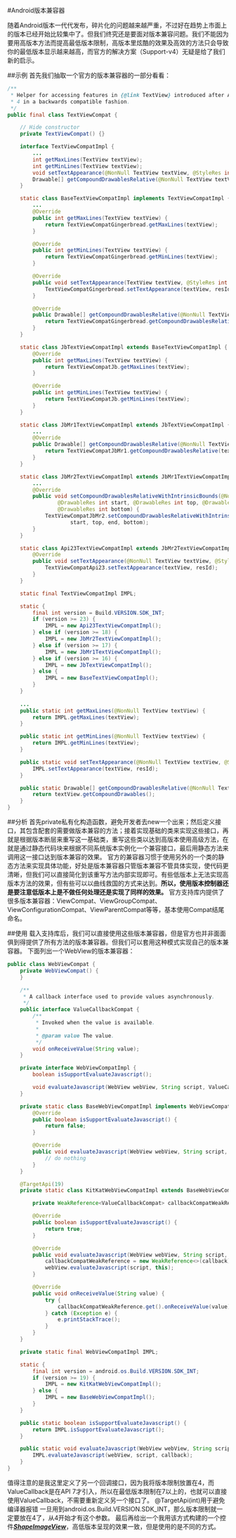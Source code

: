 #Android版本兼容器

随着Android版本一代代发布，碎片化的问题越来越严重，不过好在趋势上市面上的版本已经开始比较集中了。但我们终究还是要面对版本兼容问题。我们不能因为要用高版本方法而提高最低版本限制，高版本里炫酷的效果及高效的方法只会导致你的最低版本显示越来越高，而官方的解决方案（Support-v4）无疑是给了我们新的启示。

##示例
首先我们抽取一个官方的版本兼容器的一部分看看：
```java
/**
 * Helper for accessing features in {@link TextView} introduced after API level
 * 4 in a backwards compatible fashion.
 */
public final class TextViewCompat {

    // Hide constructor
    private TextViewCompat() {}

    interface TextViewCompatImpl {
        ...
        int getMaxLines(TextView textView);
        int getMinLines(TextView textView);
        void setTextAppearance(@NonNull TextView textView, @StyleRes int resId);
        Drawable[] getCompoundDrawablesRelative(@NonNull TextView textView);
    }

    static class BaseTextViewCompatImpl implements TextViewCompatImpl {
        ...
        @Override
        public int getMaxLines(TextView textView) {
            return TextViewCompatGingerbread.getMaxLines(textView);
        }

        @Override
        public int getMinLines(TextView textView) {
            return TextViewCompatGingerbread.getMinLines(textView);
        }

        @Override
        public void setTextAppearance(TextView textView, @StyleRes int resId) {
            TextViewCompatGingerbread.setTextAppearance(textView, resId);
        }

        @Override
        public Drawable[] getCompoundDrawablesRelative(@NonNull TextView textView) {
            return TextViewCompatGingerbread.getCompoundDrawablesRelative(textView);
        }
    }

    static class JbTextViewCompatImpl extends BaseTextViewCompatImpl {
        @Override
        public int getMaxLines(TextView textView) {
            return TextViewCompatJb.getMaxLines(textView);
        }

        @Override
        public int getMinLines(TextView textView) {
            return TextViewCompatJb.getMinLines(textView);
        }
    }

    static class JbMr1TextViewCompatImpl extends JbTextViewCompatImpl {
        ...
        @Override
        public Drawable[] getCompoundDrawablesRelative(@NonNull TextView textView) {
            return TextViewCompatJbMr1.getCompoundDrawablesRelative(textView);
        }
    }

    static class JbMr2TextViewCompatImpl extends JbMr1TextViewCompatImpl {
        ...
        @Override
        public void setCompoundDrawablesRelativeWithIntrinsicBounds(@NonNull TextView textView,
                @DrawableRes int start, @DrawableRes int top, @DrawableRes int end,
                @DrawableRes int bottom) {
            TextViewCompatJbMr2.setCompoundDrawablesRelativeWithIntrinsicBounds(textView,
                    start, top, end, bottom);
        }
    }

    static class Api23TextViewCompatImpl extends JbMr2TextViewCompatImpl {
        @Override
        public void setTextAppearance(@NonNull TextView textView, @StyleRes int resId) {
            TextViewCompatApi23.setTextAppearance(textView, resId);
        }
    }

    static final TextViewCompatImpl IMPL;

    static {
        final int version = Build.VERSION.SDK_INT;
        if (version >= 23) {
            IMPL = new Api23TextViewCompatImpl();
        } else if (version >= 18) {
            IMPL = new JbMr2TextViewCompatImpl();
        } else if (version >= 17) {
            IMPL = new JbMr1TextViewCompatImpl();
        } else if (version >= 16) {
            IMPL = new JbTextViewCompatImpl();
        } else {
            IMPL = new BaseTextViewCompatImpl();
        }
    }
    
    ...
    public static int getMaxLines(@NonNull TextView textView) {
        return IMPL.getMaxLines(textView);
    }

    public static int getMinLines(@NonNull TextView textView) {
        return IMPL.getMinLines(textView);
    }

    public static void setTextAppearance(@NonNull TextView textView, @StyleRes int resId) {
        IMPL.setTextAppearance(textView, resId);
    }

    public static Drawable[] getCompoundDrawablesRelative(@NonNull TextView textView) {
        return textView.getCompoundDrawables();
    }
}
```
##分析
首先private私有化构造函数，避免开发者去new一个出来；然后定义接口，其包含配套的需要做版本兼容的方法；接着实现基础的类来实现这些接口，再就是根据版本断层来重写这一基础类，重写这些类以达到高版本使用高级方法，在就是通过静态代码块来根据不同系统版本实例化一个兼容接口，最后用静态方法来调用这一接口达到版本兼容的效果。
官方的兼容器习惯于使用另外的一个类的静态方法来实现具体功能，好处是版本兼容器只管版本兼容不管具体实现，使代码更清晰，但我们可以直接简化到该重写方法内部实现即可。有些低版本上无法实现高版本方法的效果，但有些可以以曲线救国的方式来达到。**所以，使用版本控制器还是要注意低版本上是不做任何处理还是实现了同样的效果。**
官方支持库内提供了很多版本兼容器：ViewCompat、ViewGroupCompat、ViewConfigurationCompat、ViewParentCompat等等，基本使用Compat结尾命名。

##使用
载入支持库后，我们可以直接使用这些版本兼容器，但是官方也并非面面俱到得提供了所有方法的版本兼容器。但我们可以套用这种模式实现自己的版本兼容器。
下面列出一个WebView的版本兼容器：
```java
public class WebViewCompat {
    private WebViewCompat() {
    }

    /**
     * A callback interface used to provide values asynchronously.
     */
    public interface ValueCallbackCompat {
        /**
         * Invoked when the value is available.
         *
         * @param value The value.
         */
        void onReceiveValue(String value);
    }

    private interface WebViewCompatImpl {
        boolean isSupportEvaluateJavascript();

        void evaluateJavascript(WebView webView, String script, ValueCallbackCompat callback);
    }

    private static class BaseWebViewCompatImpl implements WebViewCompatImpl {
        @Override
        public boolean isSupportEvaluateJavascript() {
            return false;
        }

        @Override
        public void evaluateJavascript(WebView webView, String script, ValueCallbackCompat callback) {
            // do nothing
        }
    }

    @TargetApi(19)
    private static class KitKatWebViewCompatImpl extends BaseWebViewCompatImpl implements ValueCallback<String> {

        private WeakReference<ValueCallbackCompat> callbackCompatWeakReference;

        @Override
        public boolean isSupportEvaluateJavascript() {
            return true;
        }

        @Override
        public void evaluateJavascript(WebView webView, String script, ValueCallbackCompat callback) {
            callbackCompatWeakReference = new WeakReference<>(callback);
            webView.evaluateJavascript(script, this);
        }

        @Override
        public void onReceiveValue(String value) {
            try {
                callbackCompatWeakReference.get().onReceiveValue(value);
            } catch (Exception e) {
                e.printStackTrace();
            }
        }
    }

    private static final WebViewCompatImpl IMPL;

    static {
        final int version = android.os.Build.VERSION.SDK_INT;
        if (version >= 19) {
            IMPL = new KitKatWebViewCompatImpl();
        } else {
            IMPL = new BaseWebViewCompatImpl();
        }
    }

    public static boolean isSupportEvaluateJavascript() {
        return IMPL.isSupportEvaluateJavascript();
    }

    public static void evaluateJavascript(WebView webView, String script, ValueCallbackCompat callback) {
        IMPL.evaluateJavascript(webView, script, callback);
    }
}
```
值得注意的是我这里定义了另一个回调接口，因为我将版本限制放置在4，而ValueCallback是在API 7才引入，所以在最低版本限制在7以上的，也就可以直接使用ValueCallback，不需要重新定义另一个接口了。
@TargetApi(int)用于避免编译器报错
一旦用到android.os.Build.VERSION.SDK_INT，那么版本限制就一定要放在4了，从4开始才有这个参数。
最后再给出一个我用该方式构建的一个控件[***ShapeImageView***](https://github.com/AlexMofer/ProjectX/tree/master/shapeimageview)，高低版本呈现的效果一致，但是使用的是不同的方式。